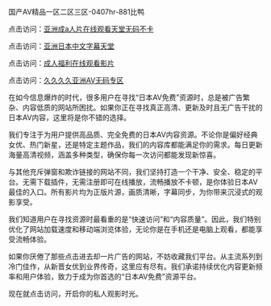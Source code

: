 
国产AⅤ精品一区二区三区-0407hr-881比鸭


点击访问：<a href="https://rtj-3zo.pages.dev/">亚洲成a人片在线观看天堂无码不卡</a>

点击访问：<a href="https://gfd-5xg.pages.dev/">亚洲日本中文字幕天堂</a>

点击访问：<a href="https://bsdf-5f5.pages.dev/">成人福利在线观看影片</a>

点击访问：<a href="https://fdhf-454.pages.dev/">久久久久亚洲AV无码专区</a>


在如今信息爆炸的时代，很多用户在寻找“日本AV免费”资源时，总是被广告繁杂、内容低质的网站所困扰。如果你正在寻找真正高清、更新及时且无广告干扰的日本AV内容，这里将是你不错的选择。

我们专注于为用户提供高品质、完全免费的日本AV内容资源。不论你是偏好经典女优、热门新星，还是特定主题作品，我们的内容库都能满足你的需求。每日更新海量高清视频，涵盖多种类型，确保你每一次访问都能发现新惊喜。

与其他充斥弹窗和欺诈链接的网站不同，我们坚持打造一个干净、安全、稳定的平台。无需下载插件，无需注册即可在线播放，流畅播放不卡顿，是你体验日本AV最佳的入口。所有影片均为正版片源，画质清晰，字幕同步，为你带来沉浸式的观影享受。

我们知道用户在寻找资源时最看重的是“快速访问”和“内容质量”。因此，我们特别优化了网站加载速度和移动端浏览体验，无论你是在手机还是电脑上观看，都能享受流畅体验。

如果你厌倦了那些点击进去却一片广告的网站，不妨收藏我们平台。从主流系列到冷门佳作，从新晋女优到业界传奇，这里应有尽有。我们承诺持续优化内容更新频率和用户体验，致力于成为你首选的“日本AV免费”资源平台。

现在就点击访问，开启你的私人观影时光。


<span style="display:none;">[Canonical link]( https://github.com/vm20250704/653541 ）</span>
